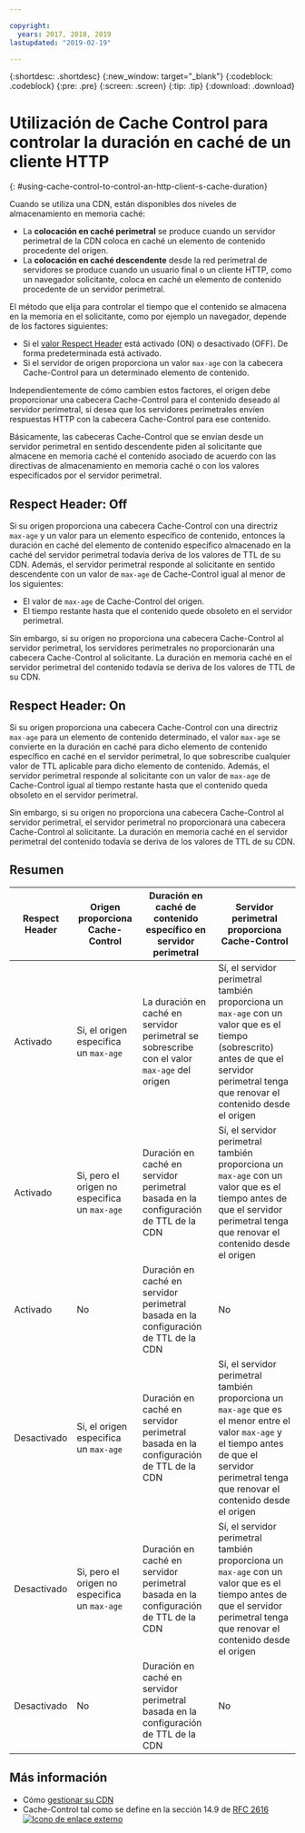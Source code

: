 ```yaml
---

copyright:
  years: 2017, 2018, 2019
lastupdated: "2019-02-19"

---
```


{:shortdesc: .shortdesc}
{:new_window: target="_blank"}
{:codeblock: .codeblock}
{:pre: .pre}
{:screen: .screen}
{:tip: .tip}
{:download: .download}

# Utilización de Cache Control para controlar la duración en caché de un cliente HTTP
{: #using-cache-control-to-control-an-http-client-s-cache-duration}

Cuando se utiliza una CDN, están disponibles dos niveles de almacenamiento en memoria caché:

  * La **colocación en caché perimetral** se produce cuando un servidor perimetral de la CDN coloca en caché un elemento de contenido procedente del origen.
  * La **colocación en caché descendente** desde la red perimetral de servidores se produce cuando un usuario final o un cliente HTTP, como un navegador solicitante, coloca en caché un elemento de contenido procedente de un servidor perimetral.

El método que elija para controlar el tiempo que el contenido se almacena en la memoria en el solicitante, como por ejemplo un navegador, depende de los factores siguientes:

  * Si el [valor Respect Header](/docs/infrastructure/CDN/how-to.html#updating-cdn-configuration-details) está activado (ON) o desactivado (OFF). De forma predeterminada está activado.
  * Si el servidor de origen proporciona un valor `max-age` con la cabecera Cache-Control para un determinado elemento de contenido. 

Independientemente de cómo cambien estos factores, el origen debe proporcionar una cabecera Cache-Control para el contenido deseado al servidor perimetral, si desea que los servidores perimetrales envíen respuestas HTTP con la cabecera Cache-Control para ese contenido.

Básicamente, las cabeceras Cache-Control que se envían desde un servidor perimetral en sentido descendente piden al solicitante que almacene en memoria caché el contenido asociado de acuerdo con las directivas de almacenamiento en memoria caché o con los valores especificados por el servidor perimetral.

## Respect Header: Off
Si su origen proporciona una cabecera Cache-Control con una directriz `max-age` y un valor para un elemento específico de contenido, entonces la duración en caché del elemento de contenido específico almacenado en la caché del servidor perimetral todavía deriva de los valores de TTL de su CDN. Además, el servidor perimetral responde al solicitante en sentido descendente con un valor de `max-age` de Cache-Control igual al menor de los siguientes:
  * El valor de `max-age` de Cache-Control del origen.
  * El tiempo restante hasta que el contenido quede obsoleto en el servidor perimetral.

Sin embargo, si su origen no proporciona una cabecera Cache-Control al servidor perimetral, los servidores perimetrales no proporcionarán una cabecera Cache-Control al solicitante. La duración en memoria caché en el servidor perimetral del contenido todavía se deriva de los valores de TTL de su CDN.

## Respect Header: On
Si su origen proporciona una cabecera Cache-Control con una directriz `max-age` para un elemento de contenido determinado, el valor `max-age` se convierte en la duración en caché para dicho elemento de contenido específico en caché en el servidor perimetral, lo que sobrescribe cualquier valor de TTL aplicable para dicho elemento de contenido. Además, el servidor perimetral responde al solicitante con un valor de `max-age` de Cache-Control igual al tiempo restante hasta que el contenido queda obsoleto en el servidor perimetral.

Sin embargo, si su origen no proporciona una cabecera Cache-Control al servidor perimetral, el servidor perimetral no proporcionará una cabecera Cache-Control al solicitante. La duración en memoria caché en el servidor perimetral del contenido todavía se deriva de los valores de TTL de su CDN.

## Resumen

|Respect Header|Origen proporciona Cache-Control|Duración en caché de contenido específico en servidor perimetral|Servidor perimetral proporciona Cache-Control|
|---|---|---|---|
|Activado|Si, el origen especifica un `max-age`|La duración en caché en servidor perimetral se sobrescribe con el valor `max-age` del origen|Sí, el servidor perimetral también proporciona un `max-age` con un valor que es el tiempo (sobrescrito) antes de que el servidor perimetral tenga que renovar el contenido desde el origen|
|Activado|Si, pero el origen no especifica un `max-age`|Duración en caché en servidor perimetral basada en la configuración de TTL de la CDN|Sí, el servidor perimetral también proporciona un `max-age` con un valor que es el tiempo antes de que el servidor perimetral tenga que renovar el contenido desde el origen|
|Activado|No|Duración en caché en servidor perimetral basada en la configuración de TTL de la CDN|No|
|Desactivado|Si, el origen especifica un `max-age`|Duración en caché en servidor perimetral basada en la configuración de TTL de la CDN|Sí, el servidor perimetral también proporciona un `max-age` que es el menor entre el valor `max-age` y el tiempo antes de que el servidor perimetral tenga que renovar el contenido desde el origen|
|Desactivado|Si, pero el origen no especifica un `max-age`|Duración en caché en servidor perimetral basada en la configuración de TTL de la CDN|Sí, el servidor perimetral también proporciona un `max-age` con un valor que es el tiempo antes de que el servidor perimetral tenga que renovar el contenido desde el origen|
|Desactivado|No|Duración en caché en servidor perimetral basada en la configuración de TTL de la CDN|No|

## Más información
* Cómo [gestionar su CDN](/docs/infrastructure/CDN/how-to.html)
* Cache-Control tal como se define en la sección 14.9 de [RFC 2616 ![Icono de enlace externo](../../icons/launch-glyph.svg "Icono de enlace externo")](https://www.ietf.org/rfc/rfc2616.txt)
